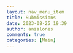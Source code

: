 ```yaml
---
layout: nav_menu_item
title: Submissions
date: 2023-08-25 19:39
author: anzalones
comments: true
categories: [Main]
---
```


